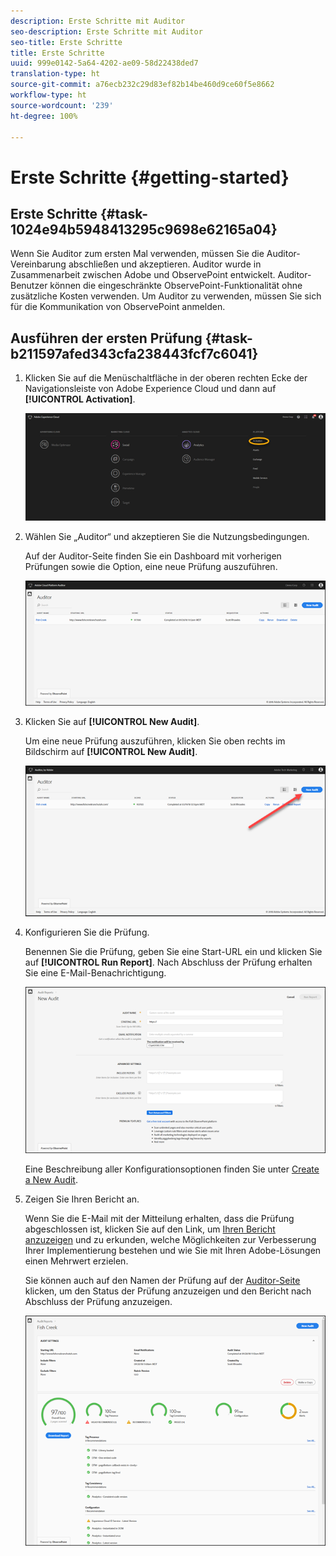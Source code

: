 ```yaml
---
description: Erste Schritte mit Auditor
seo-description: Erste Schritte mit Auditor
seo-title: Erste Schritte
title: Erste Schritte
uuid: 999e0142-5a64-4202-ae09-58d22438ded7
translation-type: ht
source-git-commit: a76ecb232c29d83ef82b14be460d9ce60f5e8662
workflow-type: ht
source-wordcount: '239'
ht-degree: 100%

---
```



# Erste Schritte {#getting-started}

## Erste Schritte {#task-1024e94b5948413295c9698e62165a04}

<!--
This page is a placeholder for now, we need things like prerequisites, any planning that should be done before using Auditor, initial setup info--that kind of thing.
-->

Wenn Sie Auditor zum ersten Mal verwenden, müssen Sie die Auditor-Vereinbarung abschließen und akzeptieren. Auditor wurde in Zusammenarbeit zwischen Adobe und ObservePoint entwickelt. Auditor-Benutzer können die eingeschränkte ObservePoint-Funktionalität ohne zusätzliche Kosten verwenden. Um Auditor zu verwenden, müssen Sie sich für die Kommunikation von ObservePoint anmelden.

## Ausführen der ersten Prüfung {#task-b211597afed343cfa238443fcf7c6041}

1. Klicken Sie auf die Menüschaltfläche in der oberen rechten Ecke der Navigationsleiste von Adobe Experience Cloud und dann auf **[!UICONTROL Activation]**.

   ![](assets/activate.png)

1. Wählen Sie „Auditor“ und akzeptieren Sie die Nutzungsbedingungen.

   Auf der Auditor-Seite finden Sie ein Dashboard mit vorherigen Prüfungen sowie die Option, eine neue Prüfung auszuführen.

   ![](assets/home.png)

1. Klicken Sie auf **[!UICONTROL New Audit]**.

   Um eine neue Prüfung auszuführen, klicken Sie oben rechts im Bildschirm auf **[!UICONTROL New Audit]**.

   ![](assets/new-audit-button.png)

1. Konfigurieren Sie die Prüfung.

   Benennen Sie die Prüfung, geben Sie eine Start-URL ein und klicken Sie auf **[!UICONTROL Run Report]**. Nach Abschluss der Prüfung erhalten Sie eine E-Mail-Benachrichtigung.

   ![](assets/config.png)

   Eine Beschreibung aller Konfigurationsoptionen finden Sie unter [Create a New Audit](../create-audit/create-new-audit.md).
1. Zeigen Sie Ihren Bericht an.

   Wenn Sie die E-Mail mit der Mitteilung erhalten, dass die Prüfung abgeschlossen ist, klicken Sie auf den Link, um [Ihren Bericht anzuzeigen](../reports/scorecard.md) und zu erkunden, welche Möglichkeiten zur Verbesserung Ihrer Implementierung bestehen und wie Sie mit Ihren Adobe-Lösungen einen Mehrwert erzielen.

   Sie können auch auf den Namen der Prüfung auf der [Auditor-Seite](../get-started/audit-list.md) klicken, um den Status der Prüfung anzuzeigen und den Bericht nach Abschluss der Prüfung anzuzeigen.

   ![](assets/report.png)
